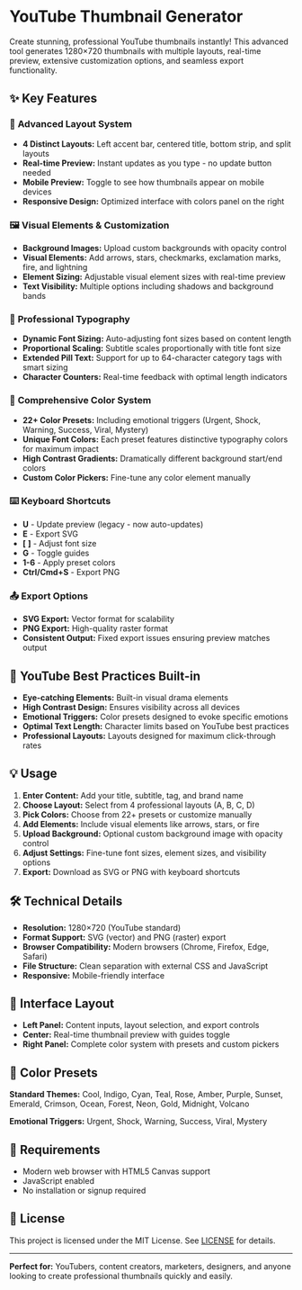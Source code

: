 
# YouTube Thumbnail Generator

Create stunning, professional YouTube thumbnails instantly! This advanced tool generates 1280×720 thumbnails with multiple layouts, real-time preview, extensive customization options, and seamless export functionality.

## ✨ Key Features

### 🎨 **Advanced Layout System**
- **4 Distinct Layouts:** Left accent bar, centered title, bottom strip, and split layouts
- **Real-time Preview:** Instant updates as you type - no update button needed
- **Mobile Preview:** Toggle to see how thumbnails appear on mobile devices
- **Responsive Design:** Optimized interface with colors panel on the right

### 🖼️ **Visual Elements & Customization**
- **Background Images:** Upload custom backgrounds with opacity control
- **Visual Elements:** Add arrows, stars, checkmarks, exclamation marks, fire, and lightning
- **Element Sizing:** Adjustable visual element sizes with real-time preview
- **Text Visibility:** Multiple options including shadows and background bands

### 🎯 **Professional Typography**
- **Dynamic Font Sizing:** Auto-adjusting font sizes based on content length
- **Proportional Scaling:** Subtitle scales proportionally with title font size
- **Extended Pill Text:** Support for up to 64-character category tags with smart sizing
- **Character Counters:** Real-time feedback with optimal length indicators

### 🌈 **Comprehensive Color System**
- **22+ Color Presets:** Including emotional triggers (Urgent, Shock, Warning, Success, Viral, Mystery)
- **Unique Font Colors:** Each preset features distinctive typography colors for maximum impact
- **High Contrast Gradients:** Dramatically different background start/end colors
- **Custom Color Pickers:** Fine-tune any color element manually

### ⌨️ **Keyboard Shortcuts**
- **U** - Update preview (legacy - now auto-updates)
- **E** - Export SVG
- **[** **]** - Adjust font size
- **G** - Toggle guides
- **1-6** - Apply preset colors
- **Ctrl/Cmd+S** - Export PNG

### 📤 **Export Options**
- **SVG Export:** Vector format for scalability
- **PNG Export:** High-quality raster format
- **Consistent Output:** Fixed export issues ensuring preview matches output

## 🚀 YouTube Best Practices Built-in

- **Eye-catching Elements:** Built-in visual drama elements
- **High Contrast Design:** Ensures visibility across all devices
- **Emotional Triggers:** Color presets designed to evoke specific emotions
- **Optimal Text Length:** Character limits based on YouTube best practices
- **Professional Layouts:** Layouts designed for maximum click-through rates

## 💡 Usage

1. **Enter Content:** Add your title, subtitle, tag, and brand name
2. **Choose Layout:** Select from 4 professional layouts (A, B, C, D)
3. **Pick Colors:** Choose from 22+ presets or customize manually
4. **Add Elements:** Include visual elements like arrows, stars, or fire
5. **Upload Background:** Optional custom background image with opacity control
6. **Adjust Settings:** Fine-tune font sizes, element sizes, and visibility options
7. **Export:** Download as SVG or PNG with keyboard shortcuts

## 🛠️ Technical Details

- **Resolution:** 1280×720 (YouTube standard)
- **Format Support:** SVG (vector) and PNG (raster) export
- **Browser Compatibility:** Modern browsers (Chrome, Firefox, Edge, Safari)
- **File Structure:** Clean separation with external CSS and JavaScript
- **Responsive:** Mobile-friendly interface

## 📱 Interface Layout

- **Left Panel:** Content inputs, layout selection, and export controls
- **Center:** Real-time thumbnail preview with guides toggle
- **Right Panel:** Complete color system with presets and custom pickers

## 🎨 Color Presets

**Standard Themes:** Cool, Indigo, Cyan, Teal, Rose, Amber, Purple, Sunset, Emerald, Crimson, Ocean, Forest, Neon, Gold, Midnight, Volcano

**Emotional Triggers:** Urgent, Shock, Warning, Success, Viral, Mystery

## 🔧 Requirements

- Modern web browser with HTML5 Canvas support
- JavaScript enabled
- No installation or signup required

## 📄 License

This project is licensed under the MIT License. See [LICENSE](LICENSE) for details.

---

**Perfect for:** YouTubers, content creators, marketers, designers, and anyone looking to create professional thumbnails quickly and easily.
